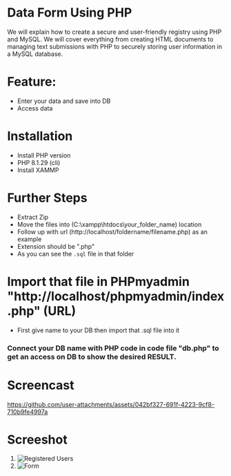 # Data Form Using PHP
We will explain how to create a secure and user-friendly registry using PHP and MySQL. We will cover everything from creating HTML documents to managing text submissions with PHP to securely storing user information in a MySQL database.

# Feature:
- Enter your data and save into DB
- Access data

# Installation
- Install PHP version 
- PHP 8.1.29 (cli)
- Install XAMMP

# Further Steps
- Extract Zip
- Move the files into (C:\xampp\htdocs\your_folder_name) location
- Follow up with url (http://localhost/foldername/filename.php) as an example
- Extension should be ".php"
- As you can see the `.sql` file in that folder

# Import that file in PHPmyadmin "http://localhost/phpmyadmin/index.php" (URL)
- First give name to your DB then import that .sql file into it

### Connect your DB name with PHP code in code file "db.php" to get an access on DB to show the desired RESULT.


# Screencast
https://github.com/user-attachments/assets/042bf327-691f-4223-9cf8-710b9fe4997a

# Screeshot

1. ![Registered Users](https://github.com/user-attachments/assets/f8c91ada-a4c3-4dcd-98bd-015fe0da5d0a)
2. ![Form](https://github.com/user-attachments/assets/88dacd42-0911-46f4-b1c4-3dbed16f8db7)

